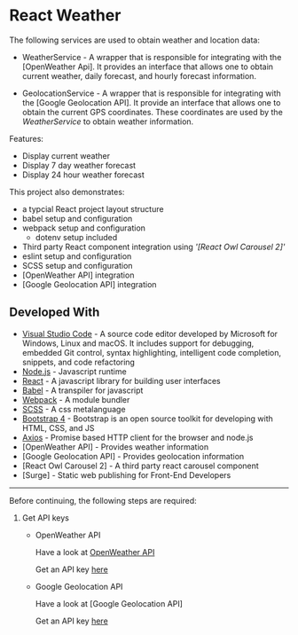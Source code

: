 # React Weather



The following services are used to obtain weather and location data:

* WeatherService - A wrapper that is responsible for integrating with the [OpenWeather Api]. It provides an interface that allows one to obtain current weather, daily forecast, and hourly forecast information.

* GeolocationService - A wrapper that is responsible for integrating with the [Google Geolocation API]. It provide an interface that allows one to obtain the current GPS coordinates. These coordinates are used by the _WeatherService_ to obtain weather information.


Features:

* Display current weather
* Display 7 day weather forecast
* Display 24 hour weather forecast

This project also demonstrates:

* a typcial React project layout structure
* babel setup and configuration
* webpack setup and configuration
  * dotenv setup included
* Third party React component integration using _'[React Owl Carousel 2]'_
* eslint setup and configuration
* SCSS setup and configuration
* [OpenWeather API] integration
* [Google Geolocation API] integration



## Developed With

* [Visual Studio Code](https://code.visualstudio.com/) - A source code editor developed by Microsoft for Windows, Linux and macOS. It includes support for debugging, embedded Git control, syntax highlighting, intelligent code completion, snippets, and code refactoring
* [Node.js](https://nodejs.org/en/) - Javascript runtime
* [React](https://reactjs.org/) - A javascript library for building user interfaces
* [Babel](https://babeljs.io/) - A transpiler for javascript
* [Webpack](https://webpack.js.org/) - A module bundler
* [SCSS](http://sass-lang.com/) - A css metalanguage
* [Bootstrap 4](https://getbootstrap.com/) - Bootstrap is an open source toolkit for developing with HTML, CSS, and JS
* [Axios](https://github.com/axios/axios) - Promise based HTTP client for the browser and node.js
* [OpenWeather API] - Provides weather information
* [Google Geolocation API] - Provides geolocation information
* [React Owl Carousel 2] - A third party react carousel component
* [Surge] - Static web publishing for Front-End Developers

---



Before continuing, the following steps are required:

1. Get API keys

   * OpenWeather API

     Have a look at [OpenWeather API](http://openweathermap.org/api)

     Get an API key [here](http://openweathermap.org/appid)

   * Google Geolocation API

     Have a look at [Google Geolocation API]

     Get an API key [here](https://developers.google.com/maps/documentation/geolocation/get-api-key)






